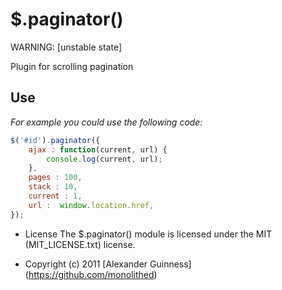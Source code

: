 # $.paginator()

WARNING: [unstable state]

Plugin for scrolling pagination

## Use
*For example you could use the following code:*

```javascript
$('#id').paginator({
	ajax : function(current, url) {
		console.log(current, url);
	},
	pages : 100,
	stack : 10,
	current : 1,
	url :  window.location.href,
});
```

* License
    The $.paginator() module is licensed under the MIT (MIT_LICENSE.txt) license.

* Copyright (c) 2011 [Alexander Guinness] (https://github.com/monolithed)
